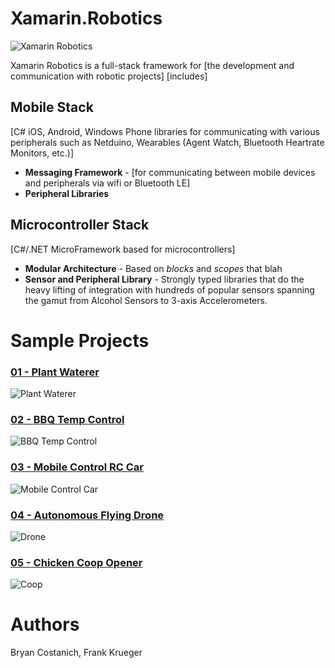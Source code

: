 # Xamarin.Robotics

![Xamarin Robotics](https://raw.githubusercontent.com/xamarin/Xamarin.Robotics/master/Support%20Files/Images/Xamarin.Robotics%20Overview_Thumb.png?token=947633__eyJzY29wZSI6IlJhd0Jsb2I6eGFtYXJpbi9YYW1hcmluLlJvYm90aWNzL21hc3Rlci9TdXBwb3J0IEZpbGVzL0ltYWdlcy9YYW1hcmluLlJvYm90aWNzIE92ZXJ2aWV3X1RodW1iLnBuZyIsImV4cGlyZXMiOjEzOTY0NDc1OTh9--a410410ad33db89d01859ce97e1acfdafb6b454d)

Xamarin Robotics is a full-stack framework for [the development and communication with robotic projects]
[includes]

## Mobile Stack
[C# iOS, Android, Windows Phone libraries for communicating with various peripherals such as Netduino, Wearables (Agent Watch, Bluetooth Heartrate Monitors, etc.)]

 * **Messaging Framework** - [for communicating between mobile devices and peripherals via wifi or Bluetooth LE]
 * **Peripheral Libraries**

## Microcontroller Stack
[C#/.NET MicroFramework based for microcontrollers]

 * **Modular Architecture** - Based on _blocks_ and _scopes_ that blah
 * **Sensor and Peripheral Library** - Strongly typed libraries that do the heavy lifting of integration with hundreds of popular sensors spanning the gamut from Alcohol Sensors to 3-axis Accelerometers.





# Sample Projects

### [01 - Plant Waterer](https://github.com/xamarin/Xamarin.Robotics/tree/master/Projects/01%20-%20Plant%20Waterer)
![Plant Waterer](https://raw.githubusercontent.com/xamarin/Xamarin.Robotics/master/Projects/01%20-%20Plant%20Waterer/Images/Illustration_Thumb.png?token=947633__eyJzY29wZSI6IlJhd0Jsb2I6eGFtYXJpbi9YYW1hcmluLlJvYm90aWNzL21hc3Rlci9Qcm9qZWN0cy8wMSAtIFBsYW50IFdhdGVyZXIvSW1hZ2VzL0lsbHVzdHJhdGlvbl9UaHVtYi5wbmciLCJleHBpcmVzIjoxMzk2MjgzOTk2fQ%3D%3D--800e036130dddf96ee606358c417315c723f8623)

### [02 - BBQ Temp Control](https://github.com/xamarin/Xamarin.Robotics/tree/master/Projects/02%20-%20BBQ%20Temp%20Control)
![BBQ Temp Control](https://raw.githubusercontent.com/xamarin/Xamarin.Robotics/master/Projects/02%20-%20BBQ%20Temp%20Control/Images/Illustration_thumb.png?token=947633__eyJzY29wZSI6IlJhd0Jsb2I6eGFtYXJpbi9YYW1hcmluLlJvYm90aWNzL21hc3Rlci9Qcm9qZWN0cy8wMiAtIEJCUSBUZW1wIENvbnRyb2wvSW1hZ2VzL0lsbHVzdHJhdGlvbl90aHVtYi5wbmciLCJleHBpcmVzIjoxMzk2NTQ4MzY2fQ%3D%3D--4db67af1134de2666883bb01344dd175bd540b5b)

### [03 - Mobile Control RC Car](https://github.com/xamarin/Xamarin.Robotics/tree/master/Projects/03%20-%20Mobile%20Control%20Car)
![Mobile Control Car](https://raw.githubusercontent.com/xamarin/Xamarin.Robotics/master/Projects/03%20-%20Mobile%20Control%20Car/Images/Illustration_thumb.png?token=947633__eyJzY29wZSI6IlJhd0Jsb2I6eGFtYXJpbi9YYW1hcmluLlJvYm90aWNzL21hc3Rlci9Qcm9qZWN0cy8wMyAtIE1vYmlsZSBDb250cm9sIENhci9JbWFnZXMvSWxsdXN0cmF0aW9uX3RodW1iLnBuZyIsImV4cGlyZXMiOjEzOTY1NDg0MDJ9--d175270f63e5abb0d44d2bd35904defa0f49e504)

### [04 - Autonomous Flying Drone](https://github.com/xamarin/Xamarin.Robotics/tree/master/Projects/04%20-%20Semi%20Autonomous%20Drone)
![Drone](https://raw.githubusercontent.com/xamarin/Xamarin.Robotics/master/Projects/04%20-%20Semi%20Autonomous%20Drone/Images/Illustration_thumb.png?token=947633__eyJzY29wZSI6IlJhd0Jsb2I6eGFtYXJpbi9YYW1hcmluLlJvYm90aWNzL21hc3Rlci9Qcm9qZWN0cy8wNCAtIFNlbWkgQXV0b25vbW91cyBEcm9uZS9JbWFnZXMvSWxsdXN0cmF0aW9uX3RodW1iLnBuZyIsImV4cGlyZXMiOjEzOTY1NDg0Njd9--daf1d45ba7398de292e9c54209747b7720c8d2d1)

### [05 - Chicken Coop Opener](https://github.com/xamarin/Xamarin.Robotics/tree/master/Projects/05%20-%20Chicken%20Coop%20Opener)
![Coop](https://raw.githubusercontent.com/xamarin/Xamarin.Robotics/master/Projects/05%20-%20Chicken%20Coop%20Opener/Images/Illustration_thumb.png?token=947633__eyJzY29wZSI6IlJhd0Jsb2I6eGFtYXJpbi9YYW1hcmluLlJvYm90aWNzL21hc3Rlci9Qcm9qZWN0cy8wNSAtIENoaWNrZW4gQ29vcCBPcGVuZXIvSW1hZ2VzL0lsbHVzdHJhdGlvbl90aHVtYi5wbmciLCJleHBpcmVzIjoxMzk2NTQ4NTMzfQ%3D%3D--185910bf17c76d65df03136983a72f44e398f21f)

# Authors
Bryan Costanich, Frank Krueger